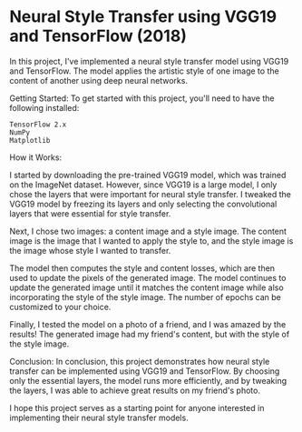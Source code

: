 # Neural Style Transfer using VGG19 and TensorFlow (2018)

In this project, I've implemented a neural style transfer model using VGG19 and TensorFlow. The model applies the artistic style of one image to the content of another using deep neural networks.

Getting Started:
To get started with this project, you'll need to have the following installed:

    TensorFlow 2.x
    NumPy
    Matplotlib

How it Works:

I started by downloading the pre-trained VGG19 model, which was trained on the ImageNet dataset. However, since VGG19 is a large model, I only chose the layers that were important for neural style transfer. I tweaked the VGG19 model by freezing its layers and only selecting the convolutional layers that were essential for style transfer.

Next, I chose two images: a content image and a style image. The content image is the image that I wanted to apply the style to, and the style image is the image whose style I wanted to transfer.

The model then computes the style and content losses, which are then used to update the pixels of the generated image. The model continues to update the generated image until it matches the content image while also incorporating the style of the style image. The number of epochs can be customized to your choice.

Finally, I tested the model on a photo of a friend, and I was amazed by the results! The generated image had my friend's content, but with the style of the style image.

Conclusion:
In conclusion, this project demonstrates how neural style transfer can be implemented using VGG19 and TensorFlow. By choosing only the essential layers, the model runs more efficiently, and by tweaking the layers, I was able to achieve great results on my friend's photo. 

I hope this project serves as a starting point for anyone interested in implementing their neural style transfer models.
